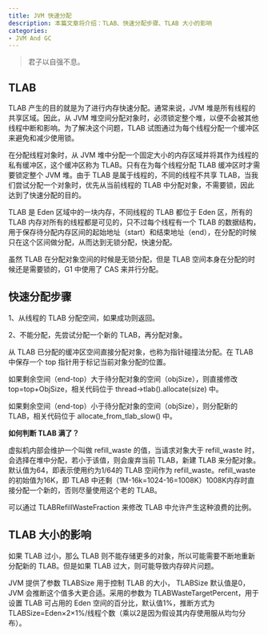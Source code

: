 ```yaml
---
title: JVM 快速分配
description: 本篇文章将介绍：TLAB、快速分配步骤、TLAB 大小的影响
categories:
- JVM And GC
---
```


> 君子以自强不息。

## TLAB

TLAB 产生的目的就是为了进行内存快速分配。通常来说，JVM 堆是所有线程的共享区域。因此，从 JVM 堆空间分配对象时，必须锁定整个堆，以便不会被其他线程中断和影响。为了解决这个问题，TLAB 试图通过为每个线程分配一个缓冲区来避免和减少使用锁。

在分配线程对象时，从 JVM 堆中分配一个固定大小的内存区域并将其作为线程的私有缓冲区，这个缓冲区称为 TLAB。只有在为每个线程分配 TLAB 缓冲区时才需要锁定整个 JVM 堆。由于 TLAB 是属于线程的，不同的线程不共享 TLAB，当我们尝试分配一个对象时，优先从当前线程的 TLAB 中分配对象，不需要锁，因此达到了快速分配的目的。

TLAB 是 Eden 区域中的一块内存，不同线程的 TLAB 都位于 Eden 区，所有的 TLAB 内存对所有的线程都是可见的，只不过每个线程有一个 TLAB 的数据结构，用于保存待分配内存区间的起始地址（start）和结束地址（end），在分配的时候只在这个区间做分配，从而达到无锁分配，快速分配。

虽然 TLAB 在分配对象空间的时候是无锁分配，但是 TLAB 空间本身在分配的时候还是需要锁的，G1 中使用了 CAS 来并行分配。

## 快速分配步骤

1、从线程的 TLAB 分配空间，如果成功则返回。

2、不能分配，先尝试分配一个新的 TLAB，再分配对象。


从 TLAB 已分配的缓冲区空间直接分配对象，也称为指针碰撞法分配。在 TLAB 中保存一个 top 指针用于标记当前对象分配的位置。

如果剩余空间（end-top）大于待分配对象的空间（objSize），则直接修改 top=top+ObjSize，相关代码位于 thread->tlab().allocate(size) 中。

如果剩余空间（end-top）小于待分配对象的空间（objSize），则分配新的 TLAB，相关代码位于 allocate_from_tlab_slow() 中。

**如何判断 TLAB 满了？**

虚拟机内部会维护一个叫做 refill_waste 的值，当请求对象大于 refill_waste 时，会选择在堆中分配，若小于该值，则会废弃当前 TLAB，新建 TLAB 来分配对象。默认值为64，即表示使用约为1/64的 TLAB 空间作为 refill_waste。refill_waste 的初始值为16K，即 TLAB 中还剩（1M-16k=1024-16=1008K）1008K内存时直接分配一个新的，否则尽量使用这个老的 TLAB。

可以通过 TLABRefillWasteFraction 来修改 TLAB 中允许产生这种浪费的比例。

## TLAB 大小的影响

如果 TLAB 过小，那么 TLAB 则不能存储更多的对象，所以可能需要不断地重新分配新的 TLAB。但是如果 TLAB 过大，则可能导致内存碎片问题。

JVM 提供了参数 TLABSize 用于控制 TLAB 的大小， TLABSize 默认值是0，JVM 会推断这个值多大更合适。采用的参数为 TLABWasteTargetPercent，用于设置 TLAB 可占用的 Eden 空间的百分比，默认值1%，推断方式为 TLABSize=Eden×2×1%/线程个数（乘以2是因为假设其内存使用服从均匀分布）。
